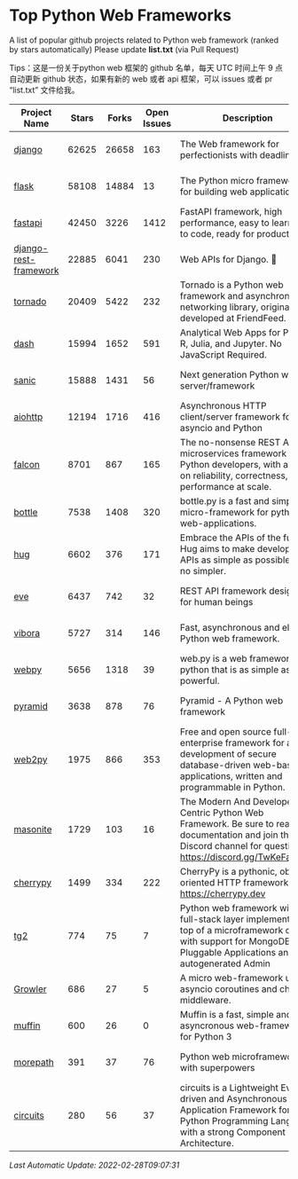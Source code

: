 # Top Python Web Frameworks
A list of popular github projects related to Python web framework (ranked by stars automatically)
Please update **list.txt** (via Pull Request)

Tips：这是一份关于python web 框架的 github 名单，每天 UTC 时间上午 9 点自动更新 github 状态，如果有新的 web 或者 api 框架，可以 issues 或者 pr “list.txt” 文件给我。

| Project Name | Stars | Forks | Open Issues | Description | Last Commit |
| ------------ | ----- | ----- | ----------- | ----------- | ----------- |
| [django](https://github.com/django/django) | 62625 | 26658 | 163 | The Web framework for perfectionists with deadlines. | 2022-02-26 17:07:56 |
| [flask](https://github.com/pallets/flask) | 58108 | 14884 | 13 | The Python micro framework for building web applications. | 2022-02-23 03:13:29 |
| [fastapi](https://github.com/tiangolo/fastapi) | 42450 | 3226 | 1412 | FastAPI framework, high performance, easy to learn, fast to code, ready for production | 2022-02-21 15:54:18 |
| [django-rest-framework](https://github.com/encode/django-rest-framework) | 22885 | 6041 | 230 | Web APIs for Django. 🎸 | 2022-02-12 16:21:59 |
| [tornado](https://github.com/tornadoweb/tornado) | 20409 | 5422 | 232 | Tornado is a Python web framework and asynchronous networking library, originally developed at FriendFeed. | 2022-02-08 02:45:45 |
| [dash](https://github.com/plotly/dash) | 15994 | 1652 | 591 | Analytical Web Apps for Python, R, Julia, and Jupyter. No JavaScript Required. | 2022-02-25 14:51:25 |
| [sanic](https://github.com/sanic-org/sanic) | 15888 | 1431 | 56 | Next generation Python web server/framework | Build fast. Run fast. | 2022-02-24 15:45:23 |
| [aiohttp](https://github.com/aio-libs/aiohttp) | 12194 | 1716 | 416 | Asynchronous HTTP client/server framework for asyncio and Python | 2022-02-25 10:20:06 |
| [falcon](https://github.com/falconry/falcon) | 8701 | 867 | 165 | The no-nonsense REST API and microservices framework for Python developers, with a focus on reliability, correctness, and performance at scale. | 2022-02-27 21:06:12 |
| [bottle](https://github.com/bottlepy/bottle) | 7538 | 1408 | 320 | bottle.py is a fast and simple micro-framework for python web-applications. | 2022-02-02 12:34:31 |
| [hug](https://github.com/hugapi/hug) | 6602 | 376 | 171 | Embrace the APIs of the future. Hug aims to make developing APIs as simple as possible, but no simpler. | 2020-08-10 05:07:26 |
| [eve](https://github.com/pyeve/eve) | 6437 | 742 | 32 | REST API framework designed for human beings | 2022-02-13 09:20:46 |
| [vibora](https://github.com/vibora-io/vibora) | 5727 | 314 | 146 | Fast, asynchronous and elegant Python web framework. | 2019-02-11 10:54:12 |
| [webpy](https://github.com/webpy/webpy) | 5656 | 1318 | 39 | web.py is a web framework for python that is as simple as it is powerful.  | 2021-09-02 01:55:31 |
| [pyramid](https://github.com/Pylons/pyramid) | 3638 | 878 | 76 | Pyramid - A Python web framework | 2022-02-07 05:45:49 |
| [web2py](https://github.com/web2py/web2py) | 1975 | 866 | 353 | Free and open source full-stack enterprise framework for agile development of secure database-driven web-based applications, written and programmable in Python. | 2022-02-25 20:37:24 |
| [masonite](https://github.com/MasoniteFramework/masonite) | 1729 | 103 | 16 | The Modern And Developer Centric Python Web Framework. Be sure to read the documentation and join the Discord channel for questions: https://discord.gg/TwKeFahmPZ | 2022-02-27 20:35:36 |
| [cherrypy](https://github.com/cherrypy/cherrypy) | 1499 | 334 | 222 | CherryPy is a pythonic, object-oriented HTTP framework.      https://cherrypy.dev | 2022-02-14 20:44:10 |
| [tg2](https://github.com/TurboGears/tg2) | 774 | 75 | 7 | Python web framework with full-stack layer implemented on top of a microframework core with support for MongoDB, Pluggable Applications and autogenerated Admin | 2021-05-26 09:26:31 |
| [Growler](https://github.com/pyGrowler/Growler) | 686 | 27 | 5 | A micro web-framework using asyncio coroutines and chained middleware. | 2020-03-08 07:51:41 |
| [muffin](https://github.com/klen/muffin) | 600 | 26 | 0 | Muffin is a fast, simple and asyncronous web-framework for Python 3 | 2022-02-10 10:59:58 |
| [morepath](https://github.com/morepath/morepath) | 391 | 37 | 76 | Python web microframework with superpowers | 2021-04-18 14:33:02 |
| [circuits](https://github.com/circuits/circuits) | 280 | 56 | 37 | circuits is a Lightweight Event driven and Asynchronous Application Framework for the Python Programming Language with a strong Component Architecture. | 2021-11-04 22:25:25 |

*Last Automatic Update: 2022-02-28T09:07:31*